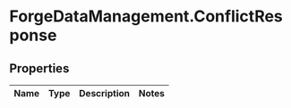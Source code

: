 # ForgeDataManagement.ConflictResponse

## Properties
Name | Type | Description | Notes
------------ | ------------- | ------------- | -------------


